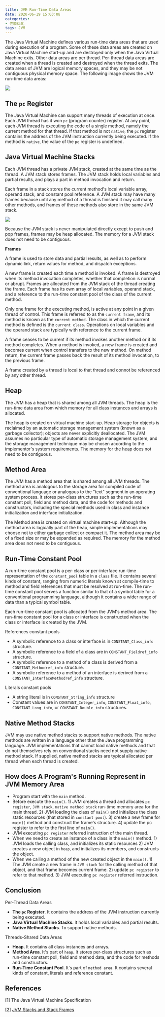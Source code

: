 ```yaml
---
title: JVM Run-Time Data Areas
date: 2020-06-19 15:03:08
categories: 
- 性能优化
tags: JVM
---
```




The Java Virtual Machine defines various run-time data areas that are used during execution of a program. Some of these data areas are created on Java Virtual Machine start-up and are destroyed only when the Java Virtual Machine exits. Other data areas are per thread. Per-thread data areas are created when a thread is created and destroyed when the thread exits. The data areas of JVM are logical memory spaces, and they may be not contiguous physical memory space. The following image shows the JVM run-time data areas:

<img class="img-center" src="https://taogenjia.com/img/jvm-runtime-data-areas/jvm-run-time-data-areas.png" />

## The `pc` Register

The Java Virtual Machine can support many threads of execution at once. Each JVM thread has it won `pc` (program counter) register. At any point, each JVM thread is executing the code of a single method, namely the current method for that thread. If that method is not `native`, the `pc` register contains the address of the JVM instruction currently being executed. If the method is `native`, the value of the `pc` register is undefined.

## Java Virtual Machine Stacks

Each JVM thread has a private JVM stack, created at the same time as the thread. A JVM stack stores frames. The JVM stack holds local variables and partial results, and plays a part in method invocation and return. 

Each frame in a stack stores the current method's local variable array, operand stack, and constant pool reference. A JVM stack may have many frames because until any method of a thread is finished it may call many other methods, and frames of these methods also store in the same JVM stack.

<img class="img-center" src="https://taogenjia.com/img/jvm-runtime-data-areas/stack-frame.png" />

Because the JVM stack is never manipulated directly except to push and pop frames, frames may be heap allocated. The memory for a JVM stack does not need to be contiguous.

**Frames**

A frame is used to store data and partial results, as well as to perform dynamic link, return values for method, and dispatch exceptions.

A new frame is created each time a method is invoked. A frame is destroyed when its method invocation completes, whether that completion is normal or abrupt. Frames are allocated from the JVM stack of the thread creating the frame. Each frame has its own array of local variables, operand stack, and a reference to the run-time constant pool of the class of the current method.

Only one frame for the executing method, is active at any point in a given thread of control. This frame is referred to as the `current frame`, and its method is known as the `current method`. The class in which the current method is defined is the `current class`. Operations on local variables and the operand stack are typically with reference to the current frame.

A frame ceases to be current if its method invokes another method or if its method completes. When a method is invoked, a new frame is created and becomes current when control transfers to the new method. On method return, the current frame passes back the result of its method invocation, to the previous frame.

A frame created by a thread is local to that thread and connot be referenced by any other thread.

## Heap

The JVM has a heap that is shared among all JVM threads. The heap is the run-time data area from which memory for all class instances and arrays is allocated.

The heap is created on virtual machine start-up. Heap storage for objects is reclaimed by an automatic storage management system (known as a garbage collector); objects are never explicitly deallocated. The JVM assumes no particular type of automatic storage management system, and the storage management technique may be chosen according to the implementor's system requirements. The memory for the heap does not need to be contiguous.

## Method Area

The JVM has a method area that is shared among all JVM threads. The method area is analogous to the storage area for compiled code of conventional language or analogous to the "text" segment in an operating system process. It stores per-class structures such as the run-time constant poll, field and method data, and the code for methods and constructors, including the special methods used in class and instance initialization and interface initialization.

The Method area is created on virtual machine start-up. Although the method area is logically part of the heap, simple implementations may choose not to either garbage collect or compact it. The method area may be of a fixed size or may be expanded as required. The memory for the method area does not need to be contiguous.

## Run-Time Constant Pool

A run-time constant pool is a per-class or per-interface run-time representation of the `constant_pool` table in a `class` file. It contains several kinds of constant, ranging from numeric literals known at compile-time to method and field references that must be resolved at run-time. The run-time constant pool serves a function similar to that of a symbol table for a conventional programming language, although it contains a wider range of data than a typical symbol table.

Each run-time constant pool is allocated from the JVM's method area. The run-time constant pool for a class or interface is constructed when the class or interface is created by the JVM.

References constant pools

- A symbolic reference to a class or interface is in `CONSTANT_Class_info` structure.
- A symbolic reference to a field of a class are in ``CONSTANT_Fieldref_info`` structure.
- A symbolic reference to a method of a class is derived from a `CONSTANT_Methodref_info` structure.
- A symbolic reference to a method of an interface is derived from a `CONSTANT_InterfaceMethodref_info` structure.

Literals constant pools

- A string literal is in `CONSTANT_String_info` structure
- Constant values are in `CONSTANT_Integer_info`, `CONSTANT_Float_info`, `CONSTANT_Long_info`, or `CONSTANT_Double_info` structures.

## Native Method Stacks

JVM may use native method stacks to support native methods. The native methods are written in a language other than the Java programming language. JVM implementations that cannot load native methods and that do not themselves rely on conventional stacks need not supply native method stack. If supplied, native method stacks are typical allocated per thread when each thread is created.



## How does A Program's Running Represent in JVM Memory Area

- Program start with the `main` method.
- Before execute the `main()`. 1) JVM creates a thread and allocates `pc register`, `JVM stack`, `native method stack` run-time memory area for the main thread. 2) JVM loading the class of `main()` and initializes the class static resources (that stored in `constant pool`). 3) create a new frame for `main()` method and construct the frame's structure. 4) update the pc register to refer to the first line of `main()`. 
- JVM executing `pc register` referred  instruction of the main thread.
- When we need to create an instance of a class in the `main()` method. 1) JVM loads the calling class, and initializes its static resources  2) JVM creates a new object in `heap`, and initializes its members, and constructs the object.
- When we calling a method of the new created object in the `main()`. 1) The JVM create a new frame in `JVM stack` for the calling method of  that object, and that frame becomes current frame. 2) update `pc register` to refer to that method. 3) JVM executing `pc register` referred instruction.

## Conclusion

Per-Thread Data Areas

- **The `pc` Register**. It contains the address of the JVM instruction currently being executed.
- **Java Virtual Machine Stacks**. It holds local variables and partial results.
- **Native Method Stacks**. To support native methods.

Threads-Shared Data Areas

- **Heap**. It contains all class instances and arrays.
- **Method Area**. It's part of `heap`. It stores per-class structures such as run-time constant poll, field and method data, and the code for methods and constructors.
- **Run-Time Constant Pool**. It's part of `method area`. It contains several kinds of constant, literals and reference constant.

## References

[1] The Java Virtual Machine Specification

[2] [JVM Stacks and Stack Frames](https://alvinalexander.com/scala/fp-book/recursion-jvm-stacks-stack-frames/)